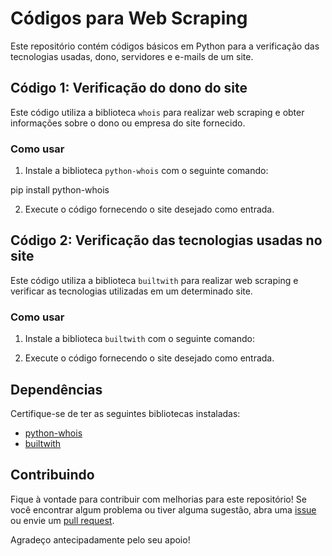 # Códigos para Web Scraping

Este repositório contém códigos básicos em Python para a verificação das tecnologias usadas, dono, servidores e e-mails de um site.

## Código 1: Verificação do dono do site

Este código utiliza a biblioteca `whois` para realizar web scraping e obter informações sobre o dono ou empresa do site fornecido.

### Como usar

1. Instale a biblioteca `python-whois` com o seguinte comando:

pip install python-whois

2. Execute o código fornecendo o site desejado como entrada.

## Código 2: Verificação das tecnologias usadas no site

Este código utiliza a biblioteca `builtwith` para realizar web scraping e verificar as tecnologias utilizadas em um determinado site.

### Como usar

1. Instale a biblioteca `builtwith` com o seguinte comando:

2. Execute o código fornecendo o site desejado como entrada.

## Dependências

Certifique-se de ter as seguintes bibliotecas instaladas:

- [python-whois](https://pypi.org/project/python-whois/)
- [builtwith](https://pypi.org/project/builtwith/)

## Contribuindo

Fique à vontade para contribuir com melhorias para este repositório! Se você encontrar algum problema ou tiver alguma sugestão, abra uma [issue](https://github.com/zackkz/python-codes-web-scraping/edit/main/README.md) ou envie um [pull request](https://github.com/zackkz/python-codes-web-scraping/edit/main/README.md).

Agradeço antecipadamente pelo seu apoio!

